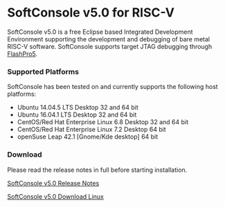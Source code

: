 # SoftConsole v5.0 for RISC-V

SoftConsole v5.0 is a free Eclipse based Integrated Development Environment supporting the development and debugging of bare metal RISC-V software.
SoftConsole supports target JTAG debugging through [FlashPro5](http://www.microsemi.com/products/fpga-soc/design-resources/programming/flashpro#hardware).

### Supported Platforms 
SoftConsole has been tested on and currently supports the following host platforms:
* Ubuntu 14.04.5 LTS Desktop 32 and 64 bit
* Ubuntu 16.04.1 LTS Desktop 32 and 64 bit
* CentOS/Red Hat Enterprise Linux 6.8 Desktop 32 and 64 bit
* CentOS/Red Hat Enterprise Linux 7.2 Desktop 64 bit
* openSuse Leap 42.1 [Gnome/Kde desktop] 64 bit

### Download
Please read the release notes in full before starting installation.

[SoftConsole v5.0 Release Notes](http://www.microsemi.com/document-portal/doc_download/136463-microsemi-softconsole-v5-0-release-notes)

[SoftConsole v5.0 Download Linux](http://www.microsemi.com/document-portal/doc_download/136462-microsemi-softconsole-v5-0-download-linux)

